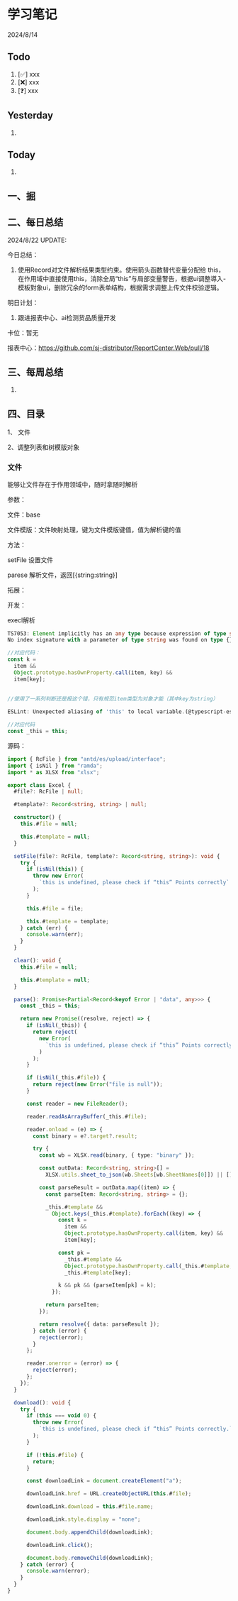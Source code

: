 # 学习笔记

2024/8/14



## Todo

1. [✅] xxx
2. [❌] xxx
3. [❓] xxx



## Yesterday

1. 




## Today

1. 



## 一、掘





## 二、每日总结

2024/8/22 UPDATE: 

今日总结：

1. 使用Record对文件解析结果类型约束。使用箭头函数替代变量分配给 this，在作用域中直接使用this，消除全局“this”与局部变量警告，根据ui调整導入-模板對象ui，删除冗余的form表单结构，根据需求调整上传文件校验逻辑。



明日计划：

1. 跟进报表中心、ai检测货品质量开发

   

卡位：暂无

报表中心：https://github.com/sj-distributor/ReportCenter.Web/pull/18



## 三、每周总结

1. 




## 四、目录



1、 文件



2、调整列表和树模版对象





### 文件

能够让文件存在于作用领域中，随时拿随时解析



参数：

文件：base

文件模版：文件映射处理，键为文件模版键值，值为解析键的值



方法：

setFile 设置文件

parese 解析文件，返回[{string:string}]



拓展：



开发：

execl解析



~~~ts
TS7053: Element implicitly has an any type because expression of type string can't be used to index type {}
No index signature with a parameter of type string was found on type {}

//对应代码：
const k =
  item &&
  Object.prototype.hasOwnProperty.call(item, key) &&
  item[key];
  
  
//使用了一系列判断还是报这个错，只有规范item类型为对象才能（其中key为string）
~~~



~~~ts
ESLint: Unexpected aliasing of 'this' to local variable.(@typescript-eslint/no-this-alias)

//对应代码
const _this = this;
~~~





源码：

~~~ts
import { RcFile } from "antd/es/upload/interface";
import { isNil } from "ramda";
import * as XLSX from "xlsx";

export class Excel {
  #file?: RcFile | null;

  #template?: Record<string, string> | null;

  constructor() {
    this.#file = null;

    this.#template = null;
  }

  setFile(file?: RcFile, template?: Record<string, string>): void {
    try {
      if (isNil(this)) {
        throw new Error(
          `this is undefined, please check if “this” Points correctly`
        );
      }

      this.#file = file;

      this.#template = template;
    } catch (err) {
      console.warn(err);
    }
  }

  clear(): void {
    this.#file = null;

    this.#template = null;
  }

  parse(): Promise<Partial<Record<keyof Error | "data", any>>> {
    const _this = this;

    return new Promise((resolve, reject) => {
      if (isNil(_this)) {
        return reject(
          new Error(
            `this is undefined, please check if “this” Points correctly`
          )
        );
      }

      if (isNil(_this.#file)) {
        return reject(new Error("file is null"));
      }

      const reader = new FileReader();

      reader.readAsArrayBuffer(_this.#file);

      reader.onload = (e) => {
        const binary = e?.target?.result;

        try {
          const wb = XLSX.read(binary, { type: "binary" });

          const outData: Record<string, string>[] =
            XLSX.utils.sheet_to_json(wb.Sheets[wb.SheetNames[0]]) || [];

          const parseResult = outData.map((item) => {
            const parseItem: Record<string, string> = {};

            _this.#template &&
              Object.keys(_this.#template).forEach((key) => {
                const k =
                  item &&
                  Object.prototype.hasOwnProperty.call(item, key) &&
                  item[key];

                const pk =
                  _this.#template &&
                  Object.prototype.hasOwnProperty.call(_this.#template, key) &&
                  _this.#template[key];

                k && pk && (parseItem[pk] = k);
              });

            return parseItem;
          });

          return resolve({ data: parseResult });
        } catch (error) {
          reject(error);
        }
      };

      reader.onerror = (error) => {
        reject(error);
      };
    });
  }

  download(): void {
    try {
      if (this === void 0) {
        throw new Error(
          `this is undefined, please check if “this” Points correctly.`
        );
      }

      if (!this.#file) {
        return;
      }

      const downloadLink = document.createElement("a");

      downloadLink.href = URL.createObjectURL(this.#file);

      downloadLink.download = this.#file.name;

      downloadLink.style.display = "none";

      document.body.appendChild(downloadLink);

      downloadLink.click();

      document.body.removeChild(downloadLink);
    } catch (error) {
      console.warn(error);
    }
  }
}

~~~





